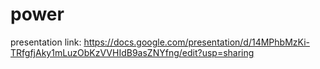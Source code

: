 # power

presentation link:
https://docs.google.com/presentation/d/14MPhbMzKi-TRfgfjAky1mLuzObKzVVHIdB9asZNYfng/edit?usp=sharing
